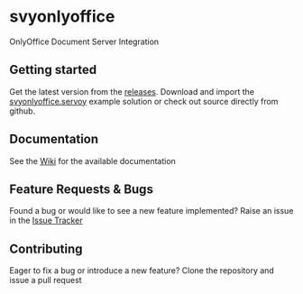 # svyonlyoffice
OnlyOffice Document Server Integration

Getting started
-------------

Get the latest version from the [releases](https://github.com/Servoy/svyonlyoffice/releases). Download and import the [svyonlyoffice.servoy](https://github.com/Servoy/svyonlyoffice/releases) example solution or check out source directly from github.

Documentation
-------------
See the [Wiki](https://github.com/Servoy/svyonlyoffice/wiki) for the available documentation


Feature Requests & Bugs
-----------------------
Found a bug or would like to see a new feature implemented? Raise an issue in the [Issue Tracker](https://github.com/Servoy/svyonlyoffice/issues)


Contributing
-------------
Eager to fix a bug or introduce a new feature? Clone the repository and issue a pull request
